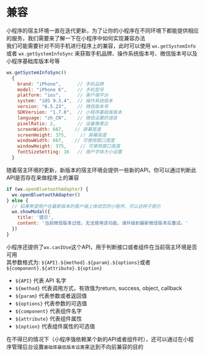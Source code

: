 # 兼容

小程序的宿主环境一直在迭代更新，为了让你的小程序在不同环境下都能提供相应的服务，我们需要来了解一下在小程序中如何实现兼容办法  
我们可能需要针对不同手机进行程序上的兼容，此时可以使用 `wx.getSystemInfo` 或者 `wx.getSystemInfoSync` 来获取手机品牌、操作系统版本号、微信版本号以及小程序基础库版本号等  

```js
wx.getSystemInfoSync()
  {
    brand: "iPhone",      // 手机品牌
    model: "iPhone 6",    // 手机型号
    platform: "ios",      // 客户端平台
    system: "iOS 9.3.4",  // 操作系统版本
    version: "6.5.23",    // 微信版本号
    SDKVersion: "1.7.0",  // 小程序基础库版本
    language: "zh_CN",    // 微信设置的语言
    pixelRatio: 2,        // 设备像素比
    screenWidth: 667,    // 屏幕宽度
    screenHeight: 375,     // 屏幕高度
    windowWidth: 667,    // 可使用窗口宽度
    windowHeight: 375,     // 可使用窗口高度
    fontSizeSetting: 16   // 用户字体大小设置
  }
```

随着宿主环境的更新，新版本的宿主环境会提供一些新的API，你可以通过判断此API是否存在来做程序上的兼容  

```js
if (wx.openBluetoothAdapter) {
  wx.openBluetoothAdapter()
} else {
  // 如果希望用户在最新版本的客户端上体验您的小程序，可以这样子提示
  wx.showModal({
    title: '提示',
    content: '当前微信版本过低，无法使用该功能，请升级到最新微信版本后重试。'
  })
}
```

小程序还提供了`wx.canIUse`这个API，用于判断接口或者组件在当前宿主环境是否可用  
其参数格式为: `${API}.${method}.${param}.${options}`或者`${component}.${attribute}.${option}`  

* `${API}` 代表 API 名字
* `${method}` 代表调用方式，有效值为return, success, object, callback
* `${param}` 代表参数或者返回值
* `${options}` 代表参数的可选值
* `${component}` 代表组件名字
* `${attribute}` 代表组件属性
* `${option}` 代表组件属性的可选值

在不得已的情况下（小程序强依赖某个新的API或者组件时），还可以通过在小程序管理后台设置`基础库最低版本设置`来达到不向前兼容的目的  
